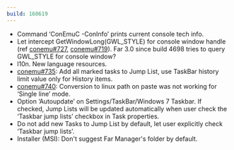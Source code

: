 ```yaml
---
build: 160619
---
```


* Command ‘ConEmuC -ConInfo’ prints current console tech info.
* Let intercept GetWindowLong(GWL_STYLE) for console window handle (ref [conemu#727](https://github.com/Maximus5/ConEmu/issues/727), [conemu#719](https://github.com/Maximus5/ConEmu/issues/719)).
  Far 3.0 since build 4698 tries to query GWL_STYLE for console window?
* l10n. New language resources.
* [conemu#735](https://github.com/Maximus5/ConEmu/issues/735): Add all marked tasks to Jump List, use TaskBar history limit value only for History items.
* [conemu#740](https://github.com/Maximus5/ConEmu/issues/740): Conversion to linux path on paste was not working for ‘Single line’ mode.
* Option ‘Autoupdate’ on Settings/TaskBar/Windows 7 Taskbar.
  If checked, Jump Lists will be updated automatically when user check
  the ‘Taskbar jump lists’ checkbox in Task properties.
* Do not add new Tasks to Jump List by default, let user explicitly check ‘Taskbar jump lists’.
* Installer (MSI): Don't suggest Far Manager's folder by default.

